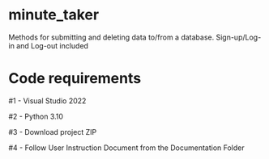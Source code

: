 # minute_taker
Methods for submitting and deleting data to/from a database. Sign-up/Log-in and Log-out included


# Code requirements
#1 - Visual Studio 2022

#2 - Python 3.10

#3 - Download project ZIP

#4 - Follow User Instruction Document from the Documentation Folder
